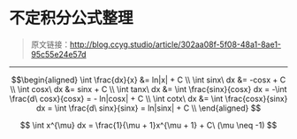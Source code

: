 # 不定积分公式整理

[annotation]: <id> (302aa08f-5f08-48a1-8ae1-95c55e24e57d)
[annotation]: <status> (public)
[annotation]: <create_time> (2019-04-26 22:57:55)
[annotation]: <category> (数学理论)
[annotation]: <tags> (微积分)
[annotation]: <comments> (true)

> 原文链接：<http://blog.ccyg.studio/article/302aa08f-5f08-48a1-8ae1-95c55e24e57d>

---

<div class='mathjax align' value='left'></div>

$$\begin{aligned}
\int \frac{dx}{x} &= ln|x| + C
\\
\int sinx\ dx &= -cosx + C
\\
\int cosx\ dx &= sinx + C
\\
\int tanx\ dx
&= \int \frac{sinx}{cosx} dx 
= -\int \frac{d\ cosx}{cosx}
= - ln|cosx| + C
\\
\int cotx\ dx
&= \int \frac{cosx}{sinx} dx
= \int \frac{d\ sinx}{sinx}
= ln|sinx| + C
\\
\end{aligned}
$$

$$
\int x^{\mu} dx = \frac{1}{\mu + 1}x^{\mu + 1} + C\ (\mu \neq -1)
$$


